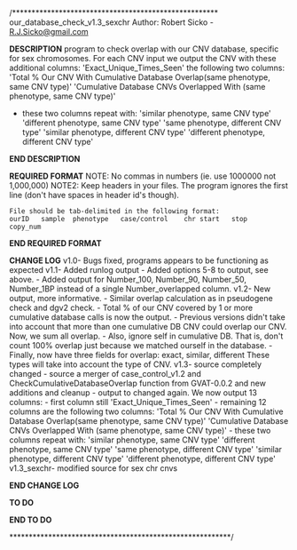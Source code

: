 /*****************************************************
our_database_check_v1.3_sexchr
Author: Robert Sicko - R.J.Sicko@gmail.com

****DESCRIPTION****
program to check overlap with our CNV database, specific for sex chromosomes. For each CNV input we output the CNV with these additional columns:
'Exact_Unique_Times_Seen'
the following two columns:
	'Total % Our CNV With Cumulative Database Overlap(same phenotype, same CNV type)'
	'Cumulative Database CNVs Overlapped With (same phenotype, same CNV type)'
- these two columns repeat with:
	'similar phenotype, same CNV type'
	'different phenotype, same CNV type'
	'same phenotype, different CNV type'
	'similar phenotype, different CNV type'
	'different phenotype, different CNV type'

****END DESCRIPTION****

****REQUIRED FORMAT****
	NOTE: No commas in numbers (ie. use 1000000 not 1,000,000)
	NOTE2: Keep headers in your files. The program ignores the first line (don't have spaces in header id's though).
	
	File should be tab-delimited in the following format:
	ourID	sample	phenotype	case/control	chr	start	stop	copy_num
****END REQUIRED FORMAT****

****CHANGE LOG****
v1.0- Bugs fixed, programs appears to be functioning as expected
v1.1- Added runlog output
	- Added options 5-8 to output, see above.
	- Added output for Number_100, Number_90, Number_50, Number_1BP
	  instead of a single Number_overlapped column.
v1.2- New output, more informative.
	- Similar overlap calculation as in pseudogene check and dgv2 check.
	- Total % of our CNV covered by 1 or more cumulative database calls is now the output.
	- Previous versions didn't take into account that more than one cumulative DB
	  CNV could overlap our CNV. Now, we sum all overlap.
	- Also, ignore self in cumulative DB.
	  That is, don't count 100% overlap just because we matched ourself in the database.
	- Finally, now have three fields for overlap: exact, similar, different
	  These types will take into account the type of CNV.
v1.3- source completely changed
	- source a merger of case_control_v1.2 and CheckCumulativeDatabaseOverlap function from GVAT-0.0.2 and new additions and cleanup
	- output to changed again. We now output 13 columns:
		- first column still 'Exact_Unique_Times_Seen'
		- remaining 12 columns are the following two columns:
			'Total % Our CNV With Cumulative Database Overlap(same phenotype, same CNV type)'
			'Cumulative Database CNVs Overlapped With (same phenotype, same CNV type)'
		- these two columns repeat with:
			'similar phenotype, same CNV type'
			'different phenotype, same CNV type'
			'same phenotype, different CNV type'
			'similar phenotype, different CNV type'
			'different phenotype, different CNV type'
v1.3_sexchr- modified source for sex chr cnvs

****END CHANGE LOG****

****TO DO****

****END TO DO****

*********************************************************/
